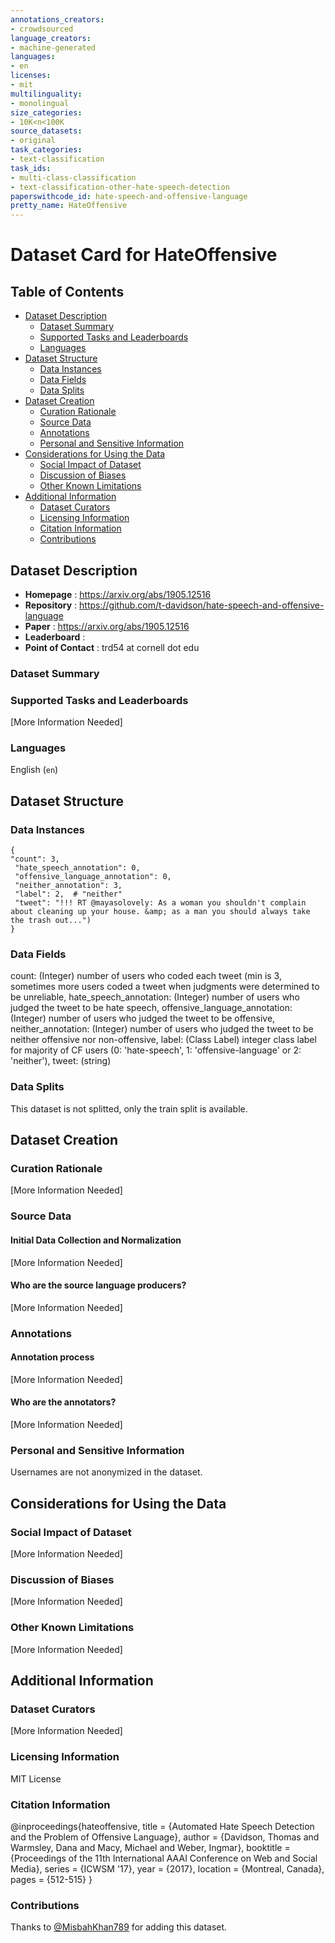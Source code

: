 ```yaml
---
annotations_creators:
- crowdsourced
language_creators:
- machine-generated
languages:
- en
licenses:
- mit
multilinguality:
- monolingual
size_categories:
- 10K<n<100K
source_datasets:
- original
task_categories:
- text-classification
task_ids:
- multi-class-classification
- text-classification-other-hate-speech-detection
paperswithcode_id: hate-speech-and-offensive-language
pretty_name: HateOffensive
---
```


# Dataset Card for HateOffensive

## Table of Contents
- [Dataset Description](#dataset-description)
  - [Dataset Summary](#dataset-summary)
  - [Supported Tasks and Leaderboards](#supported-tasks-and-leaderboards)
  - [Languages](#languages)
- [Dataset Structure](#dataset-structure)
  - [Data Instances](#data-instances)
  - [Data Fields](#data-fields)
  - [Data Splits](#data-splits)
- [Dataset Creation](#dataset-creation)
  - [Curation Rationale](#curation-rationale)
  - [Source Data](#source-data)
  - [Annotations](#annotations)
  - [Personal and Sensitive Information](#personal-and-sensitive-information)
- [Considerations for Using the Data](#considerations-for-using-the-data)
  - [Social Impact of Dataset](#social-impact-of-dataset)
  - [Discussion of Biases](#discussion-of-biases)
  - [Other Known Limitations](#other-known-limitations)
- [Additional Information](#additional-information)
  - [Dataset Curators](#dataset-curators)
  - [Licensing Information](#licensing-information)
  - [Citation Information](#citation-information)
  - [Contributions](#contributions)

## Dataset Description
- **Homepage** : https://arxiv.org/abs/1905.12516 
- **Repository** : https://github.com/t-davidson/hate-speech-and-offensive-language
- **Paper** : https://arxiv.org/abs/1905.12516 
- **Leaderboard** : 
- **Point of Contact** : trd54 at cornell dot edu

### Dataset Summary

### Supported Tasks and Leaderboards
[More Information Needed]

### Languages
English (`en`)

## Dataset Structure

### Data Instances
```
{
"count": 3,
 "hate_speech_annotation": 0,
 "offensive_language_annotation": 0,
 "neither_annotation": 3,
 "label": 2,  # "neither"
 "tweet": "!!! RT @mayasolovely: As a woman you shouldn't complain about cleaning up your house. &amp; as a man you should always take the trash out...")
}
```

### Data Fields

count: (Integer) number of users who coded each tweet (min is 3, sometimes more users coded a tweet when judgments were determined to be unreliable,
hate_speech_annotation: (Integer) number of users who judged the tweet to be hate speech,
offensive_language_annotation: (Integer) number of users who judged the tweet to be offensive,
neither_annotation: (Integer) number of users who judged the tweet to be neither offensive nor non-offensive,
label: (Class Label) integer class label for majority of CF users (0: 'hate-speech', 1: 'offensive-language' or 2: 'neither'),
tweet: (string)

### Data Splits
This dataset is not splitted, only the train split is available.

## Dataset Creation

### Curation Rationale
[More Information Needed]

### Source Data

#### Initial Data Collection and Normalization

[More Information Needed]

#### Who are the source language producers?

[More Information Needed]

### Annotations

#### Annotation process

[More Information Needed]

#### Who are the annotators?

[More Information Needed]

### Personal and Sensitive Information
Usernames are not anonymized in the dataset.

## Considerations for Using the Data

### Social Impact of Dataset

[More Information Needed]

### Discussion of Biases

[More Information Needed]

### Other Known Limitations

[More Information Needed]

## Additional Information

### Dataset Curators

[More Information Needed]

### Licensing Information
MIT License

### Citation Information
@inproceedings{hateoffensive,
  title = {Automated Hate Speech Detection and the Problem of Offensive Language},
  author = {Davidson, Thomas and Warmsley, Dana and Macy, Michael and Weber, Ingmar}, 
  booktitle = {Proceedings of the 11th International AAAI Conference on Web and Social Media},
  series = {ICWSM '17},
  year = {2017},
  location = {Montreal, Canada},
  pages = {512-515}
  }

### Contributions

Thanks to [@MisbahKhan789](https://github.com/MisbahKhan789) for adding this dataset.

